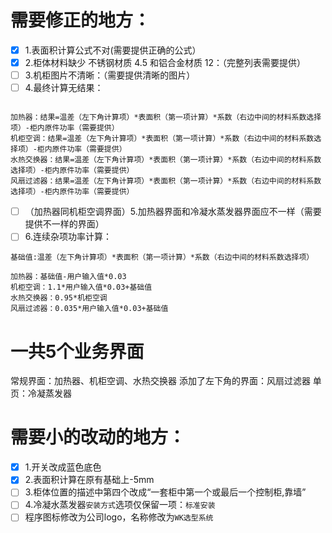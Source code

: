 # 需要修正的地方：
- [x] 1.表面积计算公式不对(需要提供正确的公式）
- [x] 2.柜体材料缺少 不锈钢材质 4.5  和铝合金材质 12：（完整列表需要提供）
- [ ] 3.机柜图片不清晰：（需要提供清晰的图片）
- [ ] 4.最终计算无结果：

```text

加热器：结果=温差（左下角计算项）*表面积（第一项计算）*系数（右边中间的材料系数选择项）-柜内原件功率（需要提供）
机柜空调：结果=温差（左下角计算项）*表面积（第一项计算）*系数（右边中间的材料系数选择项）-柜内原件功率（需要提供）
水热交换器：结果=温差（左下角计算项）*表面积（第一项计算）*系数（右边中间的材料系数选择项）-柜内原件功率（需要提供）
风扇过滤器：结果=温差（左下角计算项）*表面积（第一项计算）*系数（右边中间的材料系数选择项）-柜内原件功率（需要提供）

```

- [ ] （加热器同机柜空调界面）5.加热器界面和冷凝水蒸发器界面应不一样（需要提供不一样的界面）
- [ ] 6.连续杂项功率计算：
```text
基础值:温差（左下角计算项）*表面积（第一项计算）*系数（右边中间的材料系数选择项）

加热器：基础值-用户输入值*0.03
机柜空调：1.1*用户输入值*0.03+基础值
水热交换器：0.95*机柜空调
风扇过滤器：0.035*用户输入值*0.03+基础值
```

# 一共5个业务界面
常规界面：加热器、机柜空调、水热交换器
添加了左下角的界面：风扇过滤器
单页：冷凝蒸发器

# 需要小的改动的地方：
- [x] 1.开关改成蓝色底色
- [x] 2.表面积计算在原有基础上-5mm
- [ ] 3.柜体位置的描述中第四个改成“一套柜中第一个或最后一个控制柜,靠墙”
- [ ] 4.冷凝水蒸发器`安装方式`选项仅保留一项：`标准安装`
- [ ] 程序图标修改为公司logo，名称修改为`WK选型系统`
